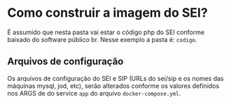 # Como construir a imagem do SEI?

É assumido que nesta pasta vai estar o código php do SEI conforme baixado do software público br. Nesse exemplo a pasta é: `codigo`. 

## Arquivos de configuração

Os arquivos de configuração do SEI e SIP (URLs do sei/sip e os nomes das máquinas mysql, jod, etc),  serão alterados conforme os valores definidos nos ARGS de do service `app` do arquivo `docker-compose.yml`.
